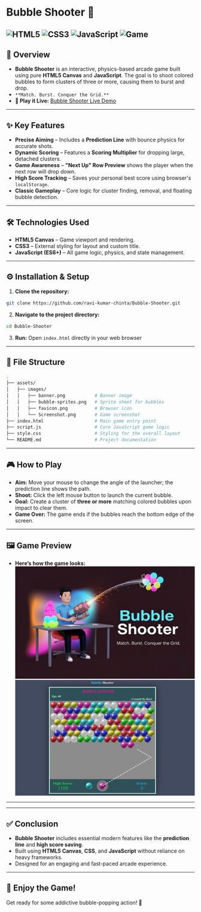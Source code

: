 # Bubble Shooter 🫧
![HTML5](https://img.shields.io/badge/HTML5-E34F26?style=flat&logo=html5&logoColor=white)
![CSS3](https://img.shields.io/badge/CSS3-1572B6?style=flat&logo=css3&logoColor=white)
![JavaScript](https://img.shields.io/badge/JavaScript-F7DF1E?style=flat&logo=javascript&logoColor=black)
![Game](https://img.shields.io/badge/Arcade%20Game-Shooter-FF00FF)
---
## 🚀 Overview
 - **Bubble Shooter** is an interactive, physics-based arcade game built using pure **HTML5 Canvas** and **JavaScript**. The goal is to shoot colored bubbles to form clusters of three or more, causing them to burst and drop.
- `**Match. Burst. Conquer the Grid.**`
- **🔗 Play it Live:** [Bubble Shooter Live Demo](https://ravi-kumar-chinta.github.io/bubble-shooter/)

---
## ✨ Key Features
- **Precise Aiming** – Includes a **Prediction Line** with bounce physics for accurate shots.
- **Dynamic Scoring** – Features a **Scoring Multiplier** for dropping large, detached clusters.
- **Game Awareness** – **"Next Up" Row Preview** shows the player when the next row will drop down.
- **High Score Tracking** – Saves your personal best score using browser's `localStorage`.
- **Classic Gameplay** – Core logic for cluster finding, removal, and floating bubble detection.
---
## 🛠️ Technologies Used
- **HTML5 Canvas** – Game viewport and rendering.
- **CSS3** – External styling for layout and custom title.
- **JavaScript (ES6+)** – All game logic, physics, and state management.
---
## ⚙️ Installation & Setup
1. **Clone the repository:**
```bash
git clone https://github.com/ravi-kumar-chinta/Bubble-Shooter.git
```
2. **Navigate to the project directory:**

```Bash
cd Bubble-Shooter
```
3. **Run:** 
Open `index.html` directly in your web browser

---
## 📂 File Structure
```Bash
.
├── assets/
│   ├── images/
│   │   ├── banner.png           # Banner image
│   │   ├── bubble-sprites.png   # Sprite sheet for bubbles
│   │   ├── favicon.png          # Browser icon
│   │   └── Screenshot.png       # Game screenshot
├── index.html                   # Main game entry point
├── script.js                    # Core JavaScript game logic
├── style.css                    # Styling for the overall layout
└── README.md                    # Project documentation
```
---
## 🎮 How to Play

- **Aim:** Move your mouse to change the angle of the launcher; the prediction line shows the path.
- **Shoot:** Click the left mouse button to launch the current bubble.
- **Goal:** Create a cluster of **three or more** matching colored bubbles upon impact to clear them.
- **Game Over:** The game ends if the bubbles reach the bottom edge of the screen.
---
## 🖼️ Game Preview
- **Here’s how the game looks:**
![Bubble Shooter Screenshot](./assets/images/banner.png)
![Bubble Shooter Screenshot](./assets/images/Screenshot.png)

---

---
## ✅ Conclusion
- **Bubble Shooter** includes essential modern features like the **prediction line** and **high score saving**.
- Built using **HTML5 Canvas**, **CSS**, and **JavaScript** without reliance on heavy frameworks.
- Designed for an engaging and fast-paced arcade experience.
---
## 🎉 Enjoy the Game!
Get ready for some addictive bubble-popping action! 🚀